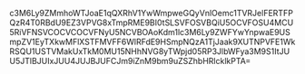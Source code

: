 c3M6Ly9ZMmhoWTJoaE1qQXRhV1YwWmpweGQyVnlOemc1TVRJelFERTFPQzR4T0RBdU9EZ3VPVG8xTmpRME9BI0tSLSVFOSVBQiU5OCVFOSU4MCU5RiVFNSVCOCVCOCVFNyU5NCVBOAoKdm1lc3M6Ly9ZWFYwYnpwaE9USmpZV1EyTXkwMFlXSTFMVFF6WlRFdE9HSmpNQzA1TjJaak9XUTNPVFE1WkRSQU1USTVMakUxTkM0MU15NHhNVG8yTWpjd05RP3JlbWFya3M9S1ItJUU5JTlBJUIxJUU4JUJBJUFCJm9iZnM9bm9uZSZhbHRlcklkPTA=
